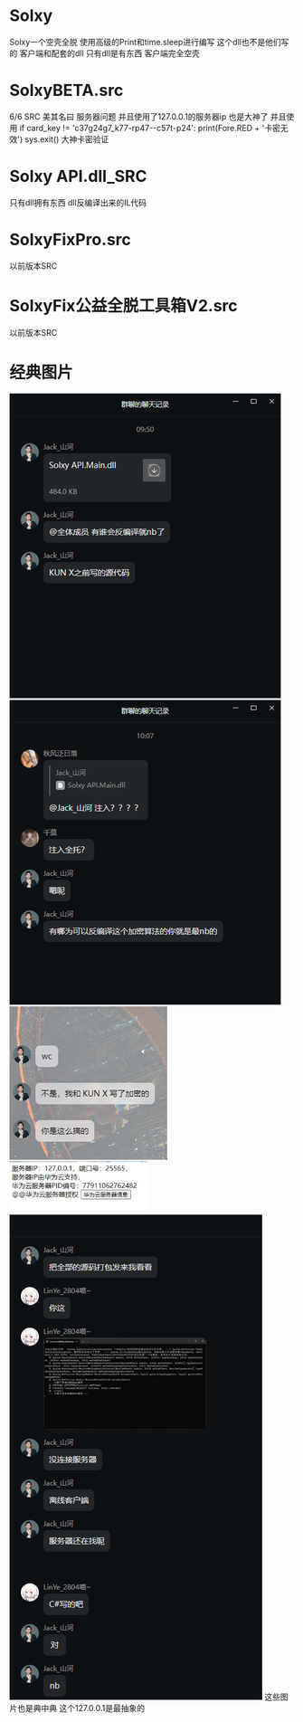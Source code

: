 # Solxy
Solxy一个空壳全脱 使用高级的Print和time.sleep进行编写
这个dll也不是他们写的 客户端和配套的dll 只有dll是有东西 客户端完全空壳
# SolxyBETA.src 
6/6 SRC 美其名曰 服务器问题 并且使用了127.0.0.1的服务器ip 也是大神了 并且使用 if card_key != 'c37g24g7_k77-rp47--c57t-p24':
print(Fore.RED + '卡密无效')
sys.exit() 大神卡密验证 
# Solxy API.dll_SRC 
只有dll拥有东西 dll反编译出来的IL代码
# SolxyFixPro.src 
以前版本SRC
# SolxyFix公益全脱工具箱V2.src
以前版本SRC
# 经典图片
![本地路径](1.png)
![本地路径](2.png)
![本地路径](3.png)
![本地路径](4.png)
![本地路径](5.png)
这些图片也是典中典 这个127.0.0.1是最抽象的